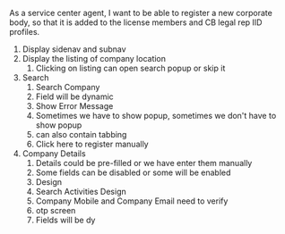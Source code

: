 As a service center agent, I want to be able to register a new corporate body, so that it is added to the license members and CB legal rep IID profiles.

1. Display sidenav and subnav
2. Display the listing of company location
	1. Clicking on listing can open search popup or skip it
3. Search
	1. Search Company
	2. Field will be dynamic
	3. Show Error Message
	4. Sometimes we have to show popup, sometimes we don't have to show popup
	5. can also contain tabbing
	6. Click here to register manually
4.  Company Details
	1. Details could be pre-filled or we have enter them manually
	2. Some fields can be disabled or some will be enabled
	3. Design
	4. Search Activities Design
	5. Company Mobile and Company Email need to verify
	6. otp screen
	7. Fields will be dy